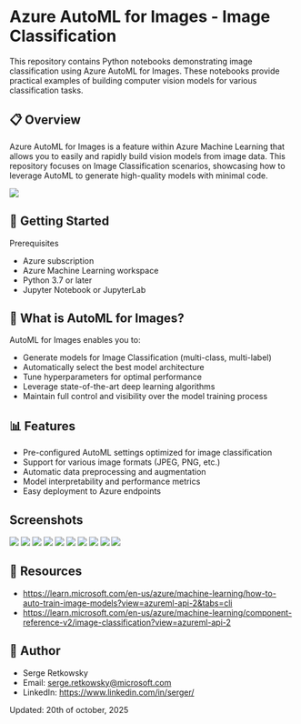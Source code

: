 # Azure AutoML for Images - Image Classification
This repository contains Python notebooks demonstrating image classification using Azure AutoML for Images. These notebooks provide practical examples of building computer vision models for various classification tasks.

## 📋 Overview
Azure AutoML for Images is a feature within Azure Machine Learning that allows you to easily and rapidly build vision models from image data. This repository focuses on Image Classification scenarios, showcasing how to leverage AutoML to generate high-quality models with minimal code.

<img src="https://github.com/retkowsky/image-classification-azure-automl-for-images/blob/main/img/automl.png?raw=true">


## 🚀 Getting Started
Prerequisites
- Azure subscription
- Azure Machine Learning workspace
- Python 3.7 or later
- Jupyter Notebook or JupyterLab

## 🎯 What is AutoML for Images?
AutoML for Images enables you to:
- Generate models for Image Classification (multi-class, multi-label)
- Automatically select the best model architecture
- Tune hyperparameters for optimal performance
- Leverage state-of-the-art deep learning algorithms
- Maintain full control and visibility over the model training process

## 📊 Features
- Pre-configured AutoML settings optimized for image classification
- Support for various image formats (JPEG, PNG, etc.)
- Automatic data preprocessing and augmentation
- Model interpretability and performance metrics
- Easy deployment to Azure endpoints

## Screenshots
<img src="https://github.com/retkowsky/image-classification-azure-automl-for-images/blob/main/img/gpu1.jpg?raw=true">
<img src="https://github.com/retkowsky/image-classification-azure-automl-for-images/blob/main/img/gpu2.jpg?raw=true">
<img src="https://github.com/retkowsky/image-classification-azure-automl-for-images/blob/main/img/image1.jpg?raw=true">
<img src="https://github.com/retkowsky/image-classification-azure-automl-for-images/blob/main/img/image2.jpg?raw=true">
<img src="https://github.com/retkowsky/image-classification-azure-automl-for-images/blob/main/img/image3.jpg?raw=true">
<img src="https://github.com/retkowsky/image-classification-azure-automl-for-images/blob/main/img/model1.jpg?raw=true">
<img src="https://github.com/retkowsky/image-classification-azure-automl-for-images/blob/main/img/model2.jpg?raw=true">
<img src="https://github.com/retkowsky/image-classification-azure-automl-for-images/blob/main/img/model3.jpg?raw=true">
<img src="https://github.com/retkowsky/image-classification-azure-automl-for-images/blob/main/img/webapp1.jpg?raw=true">
<img src="https://github.com/retkowsky/image-classification-azure-automl-for-images/blob/main/img/webapp2.jpg?raw=true">

## 🔗 Resources
- https://learn.microsoft.com/en-us/azure/machine-learning/how-to-auto-train-image-models?view=azureml-api-2&tabs=cli
- https://learn.microsoft.com/en-us/azure/machine-learning/component-reference-v2/image-classification?view=azureml-api-2

## 👤 Author
- Serge Retkowsky
- Email: serge.retkowsky@microsoft.com
- LinkedIn: https://www.linkedin.com/in/serger/

Updated: 20th of october, 2025
